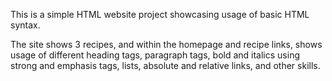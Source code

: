 This is a simple HTML website project showcasing usage of basic HTML syntax. 

The site shows 3 recipes, and within the homepage and recipe links, shows usage of different heading tags, paragraph tags, bold and italics using strong and emphasis tags, lists, absolute and relative links, and other skills. 